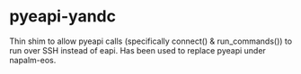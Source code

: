 # pyeapi-yandc
Thin shim to allow pyeapi calls (specifically connect() &amp; run_commands()) to run over SSH instead of eapi.
Has been used to replace pyeapi under napalm-eos.
